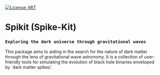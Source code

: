 [![License: MIT](https://img.shields.io/badge/License-MIT-yellow.svg)](https://opensource.org/licenses/MIT)
# Spikit (Spike-Kit)

### `Exploring the dark universe through gravitational waves`

This package aims to aiding in the search for the nature of dark matter through the lens of gravitational wave astronomy. It is a collection of user-friendly tools for simulating the evolution of black hole binaries enveloped by `dark matter spikes'.
